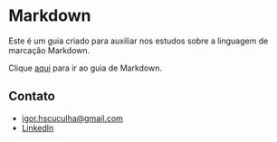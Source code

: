 # Markdown
Este é um guia criado para auxiliar nos estudos sobre a linguagem de marcação Markdown. 

Clique [aqui](https://github.com/igorsoares/Markdown/blob/master/markdown.md) para ir ao guia de Markdown.

## Contato
* igor.hscuculha@gmail.com
* [LinkedIn](https://www.linkedin.com/in/%C3%ADgor-soares-7696731a2/)
